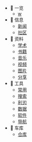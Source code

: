 <!-- - [⭐ 目录](/Catalog.md) -->

- 📁 一览
  - [w](/一览/w.md)
  <!-- - [x](/一览/x.md) -->
- 📁 信息
  - [新闻](/信息/新闻.md)
  - [社区](/信息/community.md)
- 📁 资料
  - [学术](/zy/xs.md)
  - [书籍](/zy/books.md)
  - [音乐](/zy/音乐.md)
  - [视频](/zy/视频.md)
  - [图片](/zy/图片.md)
  - [分享](/zy/share.md)
- 📁 工具
  - [常用](/tools/常用.md)
  - [搜索](/tools/s&d.md)
  - [利刃](tools/利刃.md)
  - [数据](/tools/数据.md)
  - [软件](/tools/软件.md)
  - [导航](tools/导航.md)
- 📁 车库
  - [仓库](/车库/仓库.md)
